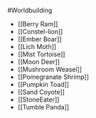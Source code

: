 #Worldbuilding 

- [[Berry Ram]]
- [[Constel-lion]]
- [[Ember Boar]]
- [[Lich Moth]]
- [[Mist Tortoise]]
- [[Moon Deer]]
- [[Mushroom Weasel]]
- [[Pomegranate Shrimp]]
- [[Pumpkin Toad]]
- [[Sand Coyote]]
- [[StoneEater]]
- [[Tumble Panda]]